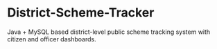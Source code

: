 # District-Scheme-Tracker
Java + MySQL based district-level public scheme tracking system with citizen and officer dashboards.
